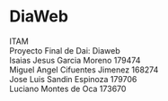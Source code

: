 # DiaWeb
ITAM <br>
Proyecto Final de Dai: Diaweb <br>
Isaias Jesus Garcia Moreno     179474<br>
Miguel Angel Cifuentes Jimenez 168274<br>
Jose Luis Sandin Espinoza      179706<br>
Luciano Montes de Oca          173670<br>
